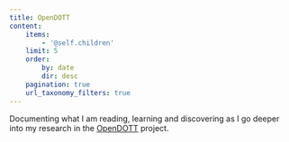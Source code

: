 ```yaml
---
title: OpenDOTT
content:
    items:
        - '@self.children'
    limit: 5
    order:
        by: date
        dir: desc
    pagination: true
    url_taxonomy_filters: true
---
```


Documenting what I am reading, learning and discovering as I go deeper into my research in the [OpenDOTT](https://opendott.org) project.